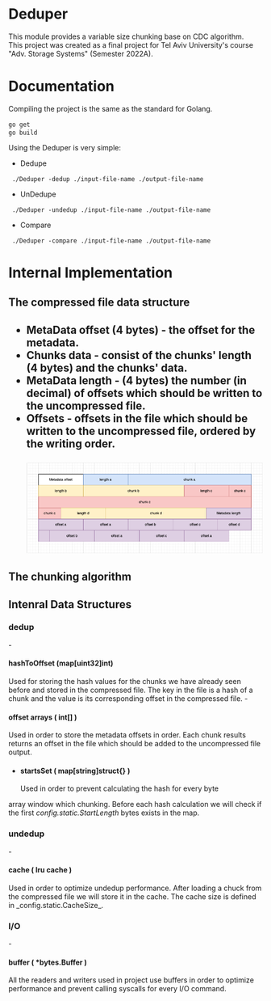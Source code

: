 Deduper
==========

This module provides a variable size chunking base on CDC algorithm. <br/>
This project was created as a final project for Tel Aviv University's course "Adv. Storage Systems" (Semester 2022A).


Documentation 
=======
Compiling the project is the same as the standard for Golang.
```
go get 
go build 
```
Using the Deduper is very simple:

- Dedupe
``` 
 ./Deduper -dedup ./input-file-name ./output-file-name 
```
- UnDedupe
``` 
 ./Deduper -undedup ./input-file-name ./output-file-name 
```
- Compare
``` 
 ./Deduper -compare ./input-file-name ./output-file-name 
```

Internal Implementation
=============
<h2>The compressed file data structure<h2/>

- __MetaData offset__ (4 bytes) - the offset for the metadata.
- __Chunks data__ - consist of the chunks' length (4 bytes) and the chunks' data.
- __MetaData length__ - (4 bytes) the number (in decimal) of offsets which should be written to the uncompressed file.
- __Offsets__ - offsets in the file which should be written to the uncompressed file, ordered by the writing order.
<br/><br/>
  ![Alt text](./assets/compressedFileStructure.png?raw=true)

<h2>The chunking algorithm </h2> 


<h2>Intenral Data Structures</h2>

<h3>dedup</h3>
- <h4>hashToOffset (map[uint32]int)</h4>
Used for storing the hash values for the chunks we have already seen before and stored in the compressed file.
The key in the file is a hash of a chunk and the value is its corresponding offset in the compressed file.
- <h4>offset arrays ( int[] )</h4>
Used in order to store the metadata offsets in order. Each chunk results returns an offset
in the file which should be added to the uncompressed file output. 

- <h4>startsSet ( map[string]struct{} ) </h4>Used in order to prevent calculating the hash for every byte 
array window which chunking. Before each hash calculation we will check if the first _config.static.StartLength_ bytes exists 
in the map.

<h3>undedup</h3>
- <h4>cache ( lru cache ) </h4>Used in order to optimize undedup performance. After loading a chuck from the 
compressed file we will store it in the cache. The cache size is defined in _config.static.CacheSize_.

<h3>I/O</h3>
- <h4>buffer ( *bytes.Buffer ) </h4> All the readers and writers used in project use buffers 
in order to optimize performance and prevent calling syscalls for every I/O command.
